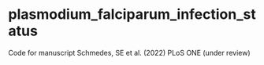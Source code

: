 # plasmodium_falciparum_infection_status
Code for manuscript Schmedes, SE et al. (2022) PLoS ONE (under review) 
